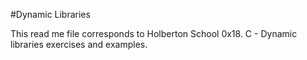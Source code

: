 #Dynamic Libraries

This read me file corresponds to
Holberton School 0x18. C - Dynamic libraries
exercises and examples.
